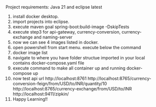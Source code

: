 Project requirements: Java 21 and eclipse latest
1) install docker desktop.
2) import projects into eclipse.
3) execute maven goal
   spring-boot:build-image -DskipTests
4) execute step3 for api-gateway, currency-conversion, currency-exchange and naming-server
5) now we can see 4 images listed in docker.
6) open powershell from start menu. execute below the command
7) docker image list
8) navigate to where you have folder structue imported in your local contains docker-compose.yaml file
9) execute command to make all container up and running
    docker-compose up
10) now test api url
    http://localhost:8761
    http://localhost:8765/currency-conversion-feign/from/USD/to/INR/quantity/10
    http://localhost:8765/currency-exchange/from/USD/to/INR
    http://localhost:9411/zipkin/
11) Happy Learning!! 

